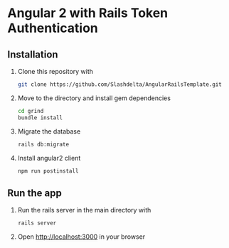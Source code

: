 # Angular 2 with Rails Token Authentication

## Installation
1. Clone this repository with
    ```bash
    git clone https://github.com/Slashdelta/AngularRailsTemplate.git
    ```

2. Move to the directory and install gem dependencies
    ```bash
    cd grind
    bundle install
    ```

3. Migrate the database
    ```bash
    rails db:migrate
    ```

4. Install angular2 client
    ```bash
    npm run postinstall
    ```

## Run the app

1. Run the rails server in the main directory with
    ```bash
    rails server
    ```

2. Open [http://localhost:3000](http://localhost:3000) in your browser
